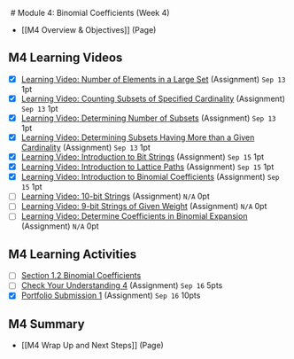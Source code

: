  # Module 4: Binomial Coefficients (Week 4)

- [[M4 Overview & Objectives]] (Page)

## M4 Learning Videos
- [x] [Learning Video: Number of Elements in a Large Set](https://csusb.instructure.com/courses/15759/modules/items/1133614 "Learning Video: Number of Elements in a Large Set") (Assignment) `Sep 13` 1pt
- [x] [Learning Video: Counting Subsets of Specified Cardinality](https://csusb.instructure.com/courses/15759/modules/items/1133613 "Learning Video: Counting Subsets of Specified Cardinality") (Assignment) `Sep 13` 1pt
- [x] [Learning Video: Determining Number of Subsets](https://csusb.instructure.com/courses/15759/modules/items/1133611 "Learning Video: Determining Number of Subsets") (Assignment) `Sep 13` 1pt
- [x] [Learning Video: Determining Subsets Having More than a Given Cardinality](https://csusb.instructure.com/courses/15759/modules/items/1133612 "Learning Video: Determining Subsets Having More than a Given Cardinality") (Assignment) `Sep 13` 1pt
- [x] [Learning Video: Introduction to Bit Strings](https://csusb.instructure.com/courses/15759/modules/items/1135052 "Learning Video: Introduction to Bit Strings") (Assignment) `Sep 15` 1pt
- [x] [Learning Video: Introduction to Lattice Paths](https://csusb.instructure.com/courses/15759/modules/items/1135073 "Learning Video: Introduction to Lattice Paths") (Assignment) `Sep 15` 1pt
- [x] [Learning Video: Introduction to Binomial Coefficients](https://csusb.instructure.com/courses/15759/modules/items/1135072 "Learning Video: Introduction to Binomial Coefficients") (Assignment) `Sep 15` 1pt
- [ ] [Learning Video: 10-bit Strings](https://csusb.instructure.com/courses/15759/assignments/273795?module_item_id=1136446) (Assignment) `N/A` 0pt
- [ ] [Learning Video: 9-bit Strings of Given Weight](https://csusb.instructure.com/courses/15759/assignments/273798?module_item_id=1136445) (Assignment) `N/A` 0pt
- [ ] [Learning Video: Determine Coefficients in Binomial Expansion](https://csusb.instructure.com/courses/15759/modules/items/1136447 "Learning Video: Determine Coefficients in Binomial Expansion") (Assignment) `N/A` 0pt

## M4 Learning Activities
- [ ] [Section 1.2 Binomial Coefficients](https://csusb.instructure.com/courses/15759/modules/items/1037445)
- [ ] [Check Your Understanding 4](https://csusb.instructure.com/courses/15759/modules/items/1037446 "Check Your Understanding 4") (Assignment) `Sep 16` 5pts
- [x] [Portfolio Submission 1](https://csusb.instructure.com/courses/15759/modules/items/1037436 "Portfolio Submission 1") (Assignment) `Sep 16` 10pts

## M4 Summary
- [[M4 Wrap Up and Next Steps]] (Page)
